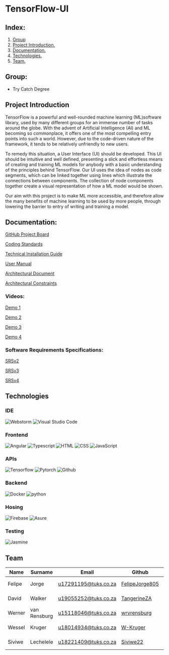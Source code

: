 # TensorFlow-UI

## Index:

1. [ Group ](#Group)
2. [ Project Introduction. ](#ProjectIntroduction)
3. [ Documentation. ](#Documentation)
4. [ Technologies. ](#Technologies)
5. [ Team. ](#Team)


<a id="Group"></a>
## Group:
- Try Catch Degree

<a id="ProjectIntroduction"></a>
## Project Introduction
TensorFlow is a powerful and well-rounded machine learning (ML)software library,
used by many different groups for an immense number of tasks around the globe.
With the advent of Artificial Intelligence (AI) and ML becoming so commonplace, it offers one of the most compelling entry points into such a world.
However, due to the code-driven nature of the framework,
it tends to be relatively unfriendly to new users.

To remedy this situation, a User Interface (UI) should be developed. This UI should be intuitive and well defined,
presenting a slick and effortless means of creating and training ML models for anybody with a basic understanding of the principles behind TensorFlow. Our UI uses the idea of nodes as code segments, which can be linked together using lines which illustrate the connections between components. The collection of node components together create a visual representation of how a ML model would be shown.

Our aim with this project is to make ML more accessible,
and therefore allow the many benefits of machine learning to be used by more people,
through lowering the barrier to entry of writing and training a model.

<a id="Documentation"></a>
## Documentation:

[GitHub Project Board](https://github.com/COS301-SE-2021/TensorFlow-UI/projects/2)

[Coding Standards](https://github.com/COS301-SE-2021/TensorFlow-UI/blob/master/Documentation/Standards-Document.pdf)

[Technical Installation Guide](https://github.com/COS301-SE-2021/TensorFlow-UI/blob/master/Documentation/Technical_Installation_Guide.pdf)

[User Manual](https://github.com/COS301-SE-2021/TensorFlow-UI/blob/master/Documentation/Tensorflow-UI_User-manual.pdf)

[Architectural Document](https://drive.google.com/file/d/1K42QIO54kiXFVvOr9uye9e8zqYjDnCX9/view?usp=sharing)

[Architectural Constraints](https://github.com/COS301-SE-2021/TensorFlow-UI/blob/master/Documentation/TensorFlowUI-Architectural-Requirements.pdf)

### Videos:
[Demo 1](https://drive.google.com/file/d/1oIVEflNL8kwrBLT_nlSNETqPK68bYRRI/view?usp=sharing)

[Demo 2](https://drive.google.com/file/d/1HYKk4OLOlKEgtJXqOwwZIoP1omYD7oSF/view?usp=sharing)

[Demo 3](https://drive.google.com/file/d/1cfWd-rA-IibknltVeRjOyc_gwND0TC6h/view?usp=sharing)

[Demo 4]()

### Software Requirements Specifications:

[SRSv2](https://drive.google.com/file/d/1ecIWHbyBduPdhBQurBq4zW-thP5V8j1g/view?usp=sharing)

[SRSv3](https://github.com/COS301-SE-2021/TensorFlow-UI/blob/master/Documentation/TensorFlowUI-SRS.pdf)

[SRSv4]()

<a id="Technologies"></a>
## Technologies

### IDE

![Webstorm](https://img.shields.io/badge/WebStorm-000000?style=for-the-badge&logo=WebStorm&logoColor=white)
![Visual Studio Code](https://img.shields.io/badge/Visual_Studio_Code-0078D4?style=for-the-badge&logo=visual%20studio%20code&logoColor=white)

### Frontend
![Angular](https://img.shields.io/badge/Angular-DD0031?style=for-the-badge&logo=angular&logoColor=white)
![Typescript](https://img.shields.io/badge/TypeScript-007ACC?style=for-the-badge&logo=typescript&logoColor=white)
![HTML](https://img.shields.io/badge/HTML5-E34F26?style=for-the-badge&logo=html5&logoColor=white)
![CSS](https://img.shields.io/badge/CSS3-1572B6?style=for-the-badge&logo=css3&logoColor=white)
![JavaScript](https://img.shields.io/badge/JavaScript-323330?style=for-the-badge&logo=javascript&logoColor=F7DF1E)


### APIs
![Tensorflow](https://img.shields.io/badge/TensorFlow-FF6F00?style=for-the-badge&logo=tensorflow&logoColor=white)
![Pytorch](https://img.shields.io/badge/PyTorch-EE4C2C?style=for-the-badge&logo=PyTorch&logoColor=white)
![Github](https://img.shields.io/badge/GitHub-100000?style=for-the-badge&logo=github&logoColor=white)


### Backend
![Docker](https://img.shields.io/badge/Docker-2CA5E0?style=for-the-badge&logo=docker&logoColor=white)
![python](https://img.shields.io/badge/Python-3776AB?style=for-the-badge&logo=python&logoColor=white)

### Hosing
![Firebase](https://img.shields.io/badge/firebase-ffca28?style=for-the-badge&logo=firebase&logoColor=black)
![Asure](https://img.shields.io/badge/microsoft%20azure-0089D6?style=for-the-badge&logo=microsoft-azure&logoColor=white)


### Testing
![Jasmine](https://img.shields.io/badge/Jasmine-8A4182?style=for-the-badge&logo=Jasmine&logoColor=white)


<a id="Team"></a>
## Team
| Name   | Surname      |        Email         |       Github        |	LinkIn	|
|--------|--------------|----------------------|------------------------|--------------------|
| Felipe | Jorge        | u17291195@tuks.co.za | [FelipeJorge805](https://github.com/FelipeJorge805)  |	[![Linkedin](https://img.shields.io/badge/LinkedIn-0077B5?style=for-the-badge&logo=linkedin&logoColor=white)](https://www.linkedin.com/in/felipe-jorge-099b5620b/)
| David  | Walker       | u19055252@tuks.co.za | [TangerineZA](https://github.com/TangerineZA) | [![Linkedin](https://img.shields.io/badge/LinkedIn-0077B5?style=for-the-badge&logo=linkedin&logoColor=white)](https://www.linkedin.com/in/david-walker-3a1a1620b/)
| Werner | van Rensburg | u15118046@tuks.co.za | [wrvrensburg](https://github.com/wrvrensburg) | [![Linkedin](https://img.shields.io/badge/LinkedIn-0077B5?style=for-the-badge&logo=linkedin&logoColor=white)](https://www.linkedin.com/in/werner-van-rensburg-971a5b104/)
| Wessel | Kruger       | u18014934@tuks.co.za | [W-Kruger](https://github.com/W-Kruger) | [![Linkedin](https://img.shields.io/badge/LinkedIn-0077B5?style=for-the-badge&logo=linkedin&logoColor=white)](https://www.linkedin.com/in/wessel-kruger-19b197210/)
| Siviwe | Lechelele    | u18221409@tuks.co.za | [Siviwe22](https://github.com/Siviwe22) | [![Linkedin](https://img.shields.io/badge/LinkedIn-0077B5?style=for-the-badge&logo=linkedin&logoColor=white)](https://www.linkedin.com/in/siviwe-lechelele-060073155/)


